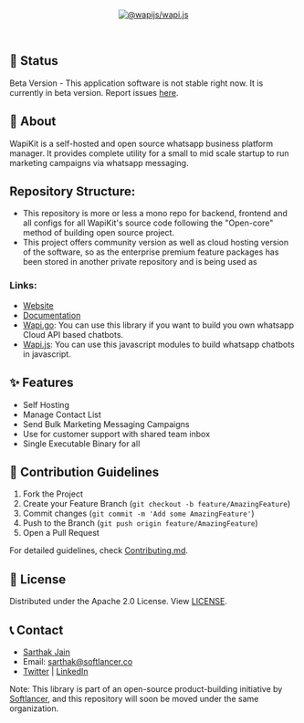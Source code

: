 <div align="center">
<br />
<p align="center">
<a href="https://wapijs.co"><img src="https://mintlify.s3-us-west-1.amazonaws.com/wapikit/images/hero-dark.svg" alt="@wapijs/wapi.js" /></a>
</p>
<br />
</div>

## 📌 Status

Beta Version - This application software is not stable right now. It is currently in beta version. Report issues [here](https://github.com/sarthakjdev/wapikit/issues).

## 📖 About

WapiKit is a self-hosted and open source whatsapp business platform manager. It provides complete utility for a small to mid scale startup to run marketing campaigns via whatsapp messaging.

## Repository Structure: 

- This repository is more or less a mono repo for backend, frontend and all configs for all WapiKit's source code following the "Open-core" method of building open source project. 
- This project offers community version as well as cloud hosting version of the software, so as the enterprise premium feature packages has been stored in another private repository and is being used as 

### Links:

- [Website]('https://wapikit.com')
- [Documentation]('https://docs.wapikit.com')
- [Wapi.go]('https://go.wapikit.com'): You can use this library if you want to build you own whatsapp Cloud API based chatbots.
- [Wapi.js]('https://js.wapikit.com'): You can use this javascript modules to build whatsapp chatbots in javascript.

## ✨ Features

- Self Hosting
- Manage Contact List
- Send Bulk Marketing Messaging Campaigns
- Use for customer support with shared team inbox
- Single Executable Binary for all

## 🤝 Contribution Guidelines

1. Fork the Project
2. Create your Feature Branch (`git checkout -b feature/AmazingFeature`)
3. Commit changes (`git commit -m 'Add some AmazingFeature'`)
4. Push to the Branch (`git push origin feature/AmazingFeature`)
5. Open a Pull Request

For detailed guidelines, check [Contributing.md](./CONTRIBUTING.md).

## 📜 License

Distributed under the Apache 2.0 License. View [LICENSE](./LICENSE).

## 📞 Contact

- [Sarthak Jain](https://sarthakjdev.com)
- Email: sarthak@softlancer.co
- [Twitter](https://twitter.com/sarthakjdev) | [LinkedIn](https://www.linkedin.com/in/sarthakjdev)

Note: This library is part of an open-source product-building initiative by [Softlancer](https://github.com/softlancerhq), and this repository will soon be moved under the same organization.
